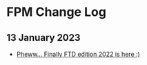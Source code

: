 # FPM Change Log

## 13 January 2023

- [Pheww... Finally FTD edition 2022 is here :)](https://github.com/ftd-lang/ftd/pull/529/commits/0f73a6f833897b8068eab7c7cbbc5e4f443b4361)
